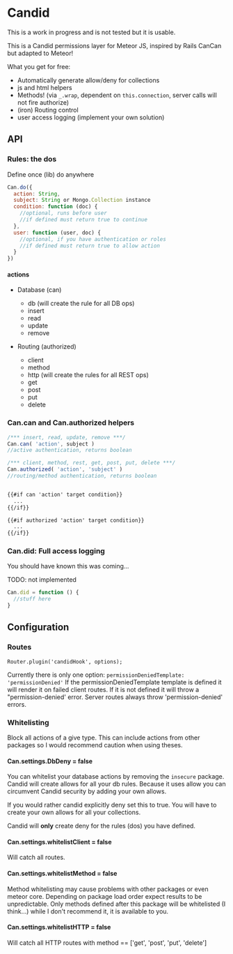 Candid
===============

This is a work in progress and is not tested but it is usable.

This is a Candid permissions layer for Meteor JS, inspired by Rails CanCan but adapted to Meteor!

What you get for free:
* Automatically generate allow/deny for collections 
* js and html helpers
* Methods! (via `_.wrap`, dependent on `this.connection`, server calls will not fire authorize)
* (iron) Routing control
* user access logging (implement your own solution)

## API

### Rules: the dos 

Define once (lib) do anywhere

```js
Can.do({
  action: String,
  subject: String or Mongo.Collection instance
  condition: function (doc) {
    //optional, runs before user
    //if defined must return true to continue
  },
  user: function (user, doc) {
    //optional, if you have authentication or roles
    //if defined must return true to allow action
  }
})
```
#### actions

* Database (can)
  * db (will create the rule for all DB ops) 
  * insert
  * read
  * update
  * remove

* Routing (authorized)
  * client
  * method
  * http (will create the rules for all REST ops)
  * get
  * post
  * put
  * delete

### Can.can and Can.authorized helpers

```js
/*** insert, read, update, remove ***/
Can.can( 'action', subject )
//active authentication, returns boolean

/*** client, method, rest, get, post, put, delete ***/
Can.authorized( 'action', 'subject' ) 
//routing/method authentication, returns boolean
```

```html

{{#if can 'action' target condition}}
  ...
{{/if}}

{{#if authorized 'action' target condition}}
  ...
{{/if}}

```

### Can.did: Full access logging

You should have known this was coming...

TODO: not implemented

```js
Can.did = function () {
  //stuff here
}
```

## Configuration

### Routes

`Router.plugin('candidHook', options);`

Currently there is only one option: `permissionDeniedTemplate: 'permissionDenied'`
If the permissionDeniedTemplate template is defined it will render it on failed client routes.
If it is not defined it will throw a "permission-denied' error. 
Server routes always throw 'permission-denied' errors.

### Whitelisting 

Block all actions of a give type. 
This can include actions from other packages so I would recommend caution when using theses.


#### Can.settings.DbDeny = false
You can whitelist your database actions by removing the `insecure` package. 
Candid will create allows for all your db rules. 
Because it uses allow you can circumvent Candid security by adding your own allows.

If you would rather candid explicitly deny set this to true.
You will have to create your own allows for all your collections.

Candid will **only** create deny for the rules (dos) you have defined.

#### Can.settings.whitelistClient = false
Will catch all routes. 

#### Can.settings.whitelistMethod = false
Method whitelisting may cause problems with other packages or even meteor core.
Depending on package load order expect results to be unpredictable.
Only methods defined after this package will be whitelisted (I think...)
while I don't recommend it, it is available to you.

#### Can.settings.whitelistHTTP = false
Will catch all HTTP routes with method == ['get', 'post', 'put', 'delete']

